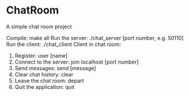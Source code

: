 ChatRoom
========

A simple chat room project

Compile: make all
Run the server: ./chat_server [port number, e.g. 50110]
Run the client: ./chat_client
Client in chat room: 
  1. Register: user [name]
  2. Connect to the server: join localhost [port number]
  3. Send messages: send [message]
  4. Clear chat history: clear
  4. Leave the chat room: depart
  5. Quit the application: quit
